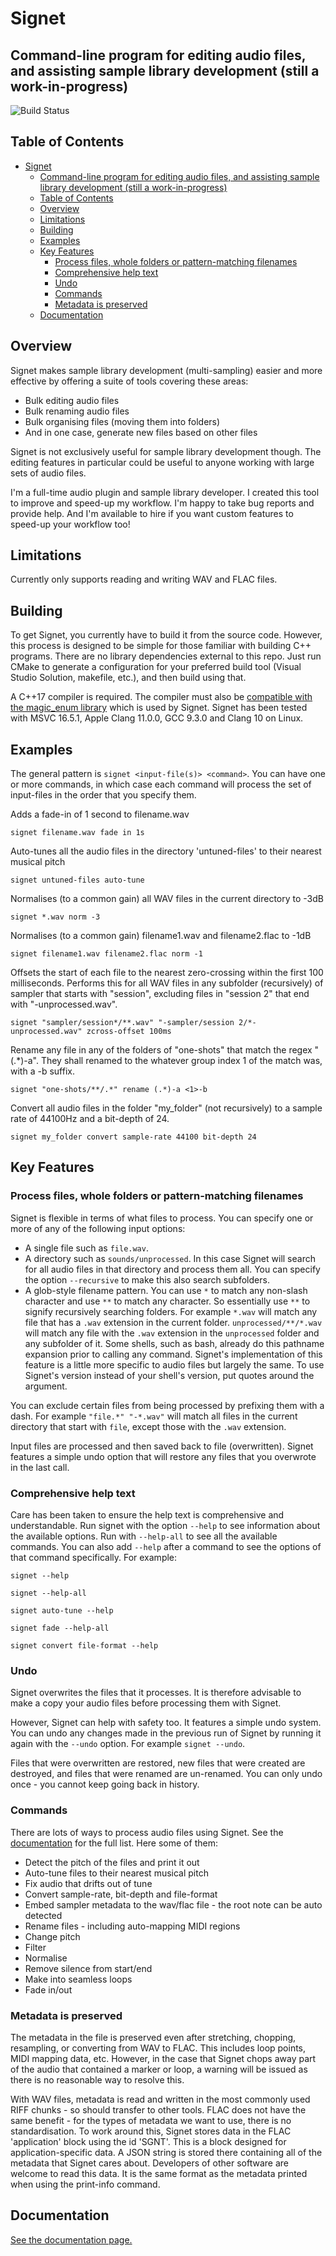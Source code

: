 # Signet
## Command-line program for editing audio files, and assisting sample library development (still a work-in-progress)

![Build Status](https://github.com/SamWindell/Signet/workflows/Build%20and%20Test/badge.svg)

## Table of Contents

- [Signet](#signet)
  - [Command-line program for editing audio files, and assisting sample library development (still a work-in-progress)](#command-line-program-for-editing-audio-files-and-assisting-sample-library-development-still-a-work-in-progress)
  - [Table of Contents](#table-of-contents)
  - [Overview](#overview)
  - [Limitations](#limitations)
  - [Building](#building)
  - [Examples](#examples)
  - [Key Features](#key-features)
    - [Process files, whole folders or pattern-matching filenames](#process-files-whole-folders-or-pattern-matching-filenames)
    - [Comprehensive help text](#comprehensive-help-text)
    - [Undo](#undo)
    - [Commands](#commands)
    - [Metadata is preserved](#metadata-is-preserved)
  - [Documentation](#documentation)

## Overview
Signet makes sample library development (multi-sampling) easier and more effective by offering a suite of tools covering these areas:
- Bulk editing audio files
- Bulk renaming audio files
- Bulk organising files (moving them into folders)
- And in one case, generate new files based on other files

Signet is not exclusively useful for sample library development though. The editing features in particular could be useful to anyone working with large sets of audio files.

I'm a full-time audio plugin and sample library developer. I created this tool to improve and speed-up my workflow. I'm happy to take bug reports and provide help. And I'm available to hire if you want custom features to speed-up your workflow too!

## Limitations
Currently only supports reading and writing WAV and FLAC files.

## Building
To get Signet, you currently have to build it from the source code. However, this process is designed to be simple for those familiar with building C++ programs. There are no library dependencies external to this repo. Just run CMake to generate a configuration for your preferred build tool (Visual Studio Solution, makefile, etc.), and then build using that.

A C++17 compiler is required. The compiler must also be [compatible with the magic_enum library](https://github.com/Neargye/magic_enum#compiler-compatibility) which is used by Signet. Signet has been tested with MSVC 16.5.1, Apple Clang 11.0.0, GCC 9.3.0 and Clang 10 on Linux.

## Examples
The general pattern is `signet <input-file(s)> <command>`. You can have one or more commands, in which case each command will process the set of input-files in the order that you specify them.

Adds a fade-in of 1 second to filename.wav

```signet filename.wav fade in 1s```

Auto-tunes all the audio files in the directory 'untuned-files' to their nearest musical pitch

```signet untuned-files auto-tune```

Normalises (to a common gain) all WAV files in the current directory to -3dB

```signet *.wav norm -3```

Normalises (to a common gain) filename1.wav and filename2.flac to -1dB

```signet filename1.wav filename2.flac norm -1```

Offsets the start of each file to the nearest zero-crossing within the first 100 milliseconds. Performs this for all WAV files in any subfolder (recursively) of sampler that starts with "session", excluding files in "session 2" that end with "-unprocessed.wav".

```signet "sampler/session*/**.wav" "-sampler/session 2/*-unprocessed.wav" zcross-offset 100ms```

Rename any file in any of the folders of "one-shots" that match the regex "(.\*)-a". They shall renamed to the whatever group index 1 of the match was, with a -b suffix.

```signet "one-shots/**/.*" rename (.*)-a <1>-b```

Convert all audio files in the folder "my_folder" (not recursively) to a sample rate of 44100Hz and a bit-depth of 24.

```signet my_folder convert sample-rate 44100 bit-depth 24```

## Key Features
### Process files, whole folders or pattern-matching filenames
Signet is flexible in terms of what files to process. You can specify one or more of any of the following input options: 
- A single file such as `file.wav`.
- A directory such as `sounds/unprocessed`. In this case Signet will search for all audio files in that directory and process them all. You can specify the option `--recursive` to make this also search subfolders.
- A glob-style filename pattern. You can use `*` to match any non-slash character and use `**` to match any character. So essentially use `**` to signify recursively searching folders. For example `*.wav` will match any file that has a `.wav` extension in the current folder. `unprocessed/**/*.wav` will match any file with the `.wav` extension in the `unprocessed` folder and any subfolder of it. Some shells, such as bash, already do this pathname expansion prior to calling any command. Signet's implementation of this feature is a little more specific to audio files but largely the same. To use Signet's version instead of your shell's version, put quotes around the argument.

You can exclude certain files from being processed by prefixing them with a dash. For example `"file.*" "-*.wav"` will match all files in the current directory that start with `file`, except those with the `.wav` extension.

Input files are processed and then saved back to file (overwritten). Signet features a simple undo option that will restore any files that you overwrote in the last call.

### Comprehensive help text
Care has been taken to ensure the help text is comprehensive and understandable. Run signet with the option `--help` to see information about the available options. Run with `--help-all` to see all the available commands. You can also add `--help` after a command to see the options of that command specifically. For example:

`signet --help`

`signet --help-all`

`signet auto-tune --help`

`signet fade --help-all`

`signet convert file-format --help`

### Undo
Signet overwrites the files that it processes. It is therefore advisable to make a copy your audio files before processing them with Signet.

However, Signet can help with safety too. It features a simple undo system. You can undo any changes made in the previous run of Signet by running it again with the `--undo` option. For example `signet --undo`.

Files that were overwritten are restored, new files that were created are destroyed, and files that were renamed are un-renamed. You can only undo once - you cannot keep going back in history.

### Commands
There are lots of ways to process audio files using Signet. See the [documentation](docs/usage.md) for the full list. Here some of them:
- Detect the pitch of the files and print it out
- Auto-tune files to their nearest musical pitch
- Fix audio that drifts out of tune
- Convert sample-rate, bit-depth and file-format
- Embed sampler metadata to the wav/flac file - the root note can be auto detected
- Rename files - including auto-mapping MIDI regions
- Change pitch
- Filter
- Normalise
- Remove silence from start/end
- Make into seamless loops
- Fade in/out

### Metadata is preserved
The metadata in the file is preserved even after stretching, chopping, resampling, or converting from WAV to FLAC. This includes loop points, MIDI mapping data, etc. However, in the case that Signet chops away part of the audio that contained a marker or loop, a warning will be issued as there is no reasonable way to resolve this. 

With WAV files, metadata is read and written in the most commonly used RIFF chunks - so should transfer to other tools. FLAC does not have the same benefit - for the types of metadata we want to use, there is no standardisation. To work around this, Signet stores data in the FLAC 'application' block using the id 'SGNT'. This is a block designed for application-specific data. A JSON string is stored there containing all of the metadata that Signet cares about. Developers of other software are welcome to read this data. It is the same format as the metadata printed when using the print-info command.

## Documentation
[See the documentation page.](docs/usage.md)


